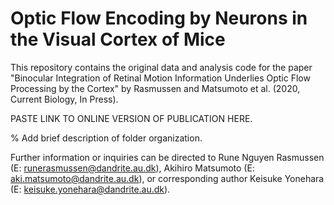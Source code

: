 # Optic Flow Encoding by Neurons in the Visual Cortex of Mice

This repository contains the original data and analysis code for the paper "Binocular Integration of Retinal Motion Information Underlies Optic Flow Processing by the Cortex" by Rasmussen and Matsumoto et al. (2020, Current Biology, In Press).

PASTE LINK TO ONLINE VERSION OF PUBLICATION HERE.

% Add brief description of folder organization.

Further information or inquiries can be directed to Rune Nguyen Rasmussen (E: runerasmussen@dandrite.au.dk), Akihiro Matsumoto (E: aki.matsumoto@dandrite.au.dk), or corresponding author Keisuke Yonehara (E: keisuke.yonehara@dandrite.au.dk).

